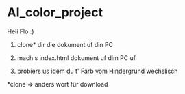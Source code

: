# AI_color_project

Heii Flo :)

1. clone* dir die dokument uf din PC

2. mach s index.html dokument uf dim PC uf

3. probiers us idem du t' Farb vom Hindergrund wechslisch

*clone => anders wort für download
